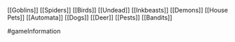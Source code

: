[[Goblins]]
[[Spiders]]
[[Birds]]
[[Undead]]
[[Inkbeasts]]
[[Demons]]
[[House Pets]]
[[Automata]]
[[Dogs]]
[[Deer]]
[[Pests]]
[[Bandits]]

#gameInformation 